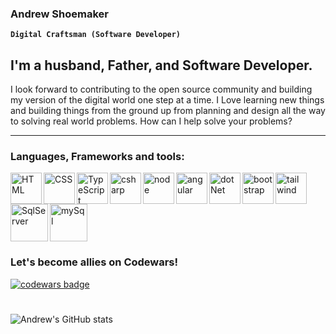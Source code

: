 ### Andrew Shoemaker  

**`Digital Craftsman (Software Developer)`**

## I'm a husband, Father, and Software Developer.

I look forward to contributing to the open source community and building my version of the digital world one step at a time. I Love learning new things and building things from the ground up from planning and design all the way to solving real world problems. How can I help solve your problems? 


---


### Languages, Frameworks and tools:

<!-- HTML -->
<img align="left" alt="HTML" width="50px" src="https://cdn.jsdelivr.net/gh/devicons/devicon/icons/html5/html5-original.svg" />
<!-- CSS -->
<img align="left" alt="CSS" width="50px" src="https://cdn.jsdelivr.net/gh/devicons/devicon/icons/css3/css3-original.svg" />
<!-- TypeScript -->
<img align="left" alt="TypeScript" width="50px" src="https://cdn.jsdelivr.net/gh/devicons/devicon/icons/typescript/typescript-original.svg" />
<!-- csharp -->
<img align="left" alt="csharp" width="50px" src="https://cdn.jsdelivr.net/gh/devicons/devicon/icons/csharp/csharp-original.svg" />
<!-- node -->
<img align="left" alt="node" width="50px" src="https://cdn.jsdelivr.net/gh/devicons/devicon/icons/nodejs/nodejs-original.svg" />
<!-- Angular -->
<img align="left" alt="angular" width="50px" src="https://cdn.jsdelivr.net/gh/devicons/devicon/icons/angularjs/angularjs-original.svg" />
<!-- dotNet -->
<img align="left" alt="dotNet" width="50px" src="https://cdn.jsdelivr.net/gh/devicons/devicon/icons/dotnetcore/dotnetcore-original.svg" />
<!-- Bootstrap -->
<img align="left" alt="bootstrap" width="50px" src="https://cdn.jsdelivr.net/gh/devicons/devicon/icons/bootstrap/bootstrap-original.svg" />
<!-- Tailwind -->
<img align="left" alt="tailwind" width="50px" src="https://cdn.jsdelivr.net/gh/devicons/devicon/icons/tailwindcss/tailwindcss-plain.svg" />
<!-- SqlServer -->
<img align="left" alt="SqlServer" width="60px" src="https://cdn.jsdelivr.net/gh/devicons/devicon/icons/microsoftsqlserver/microsoftsqlserver-plain-wordmark.svg" />
<!-- Mysql -->
<img alt="mySql" width="60px" src="https://cdn.jsdelivr.net/gh/devicons/devicon/icons/mysql/mysql-plain-wordmark.svg" />

### Let's become allies on Codewars!
<a href="https://www.codewars.com/users/Ashoemaker9"><img alt="codewars badge" src="https://www.codewars.com/users/Ashoemaker9/badges/large"></a>

#

![Andrew's GitHub stats](https://github-readme-stats.vercel.app/api?username=Ashoemaker-tech&show_icons=true&theme=gruvbox)


